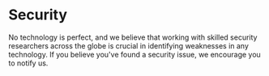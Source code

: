 # Security

No technology is perfect, and we believe that working with skilled security researchers across the globe is crucial in identifying weaknesses in any technology. If you believe you've found a security issue, we encourage you to notify us.
